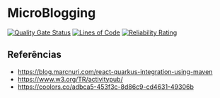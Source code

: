 # MicroBlogging

[![Quality Gate Status](https://sonarcloud.io/api/project_badges/measure?project=vepo_microblogging&metric=alert_status)](https://sonarcloud.io/summary/new_code?id=vepo_microblogging) [![Lines of Code](https://sonarcloud.io/api/project_badges/measure?project=vepo_microblogging&metric=ncloc)](https://sonarcloud.io/summary/new_code?id=vepo_microblogging) [![Reliability Rating](https://sonarcloud.io/api/project_badges/measure?project=vepo_microblogging&metric=reliability_rating)](https://sonarcloud.io/summary/new_code?id=vepo_microblogging)

## Referências
* https://blog.marcnuri.com/react-quarkus-integration-using-maven
* https://www.w3.org/TR/activitypub/
* https://coolors.co/adbca5-453f3c-8d86c9-cd4631-49306b